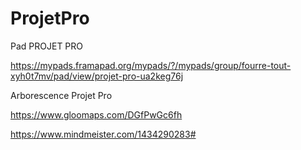 # ProjetPro

Pad PROJET PRO

https://mypads.framapad.org/mypads/?/mypads/group/fourre-tout-xyh0t7mv/pad/view/projet-pro-ua2keg76j


Arborescence Projet Pro

https://www.gloomaps.com/DGfPwGc6fh

https://www.mindmeister.com/1434290283#
